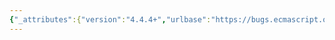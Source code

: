 ```yaml
---
{"_attributes":{"version":"4.4.4+","urlbase":"https://bugs.ecmascript.org/","maintainer":"dherman@mozilla.com"},"bug":{"bug_id":3121,"creation_ts":"2014-08-12 08:33:00 -0700","short_desc":"11.8.4 String Literals: wrong cross-reference (B.1.1 instead of B.1.2)","delta_ts":"2014-08-25 08:29:29 -0700","product":"Draft for 6th Edition","component":"editorial issue","version":"Rev 26: July 18, 2014 Draft","rep_platform":"All","op_sys":"All","bug_status":"RESOLVED","resolution":"FIXED","priority":"Normal","bug_severity":"normal","everconfirmed":true,"reporter":{"uid":"claude.pache","name":"Claude Pache"},"assigned_to":{"uid":"allen","name":"Allen Wirfs-Brock"},"long_desc":[{"commentid":9762,"comment_count":0,"who":{"uid":"claude.pache","name":"Claude Pache"},"bug_when":"2014-08-12 08:33:27 -0700","thetext":"Section 11.8.4 String Literals\n\nAbout in the middle of the Section:\n\n\"...must not extend the syntax of EscapeSequence to include LegacyOctalEscapeSequence as described in B.1.1.\"\n\nReplace B.1.1 with B.1.2."},{"commentid":9822,"comment_count":1,"who":{"uid":"allen","name":"Allen Wirfs-Brock"},"bug_when":"2014-08-20 11:21:31 -0700","thetext":"fixed in rev27 editor's draft"},{"commentid":9950,"comment_count":2,"who":{"uid":"allen","name":"Allen Wirfs-Brock"},"bug_when":"2014-08-25 08:29:29 -0700","thetext":"fixed in rev27 draft"}]}}
---
```

